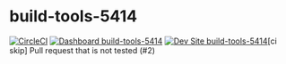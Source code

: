 # build-tools-5414

[![CircleCI](https://circleci.com/gh/pantheon-ci-bot/build-tools-5414.svg?style=shield)](https://circleci.com/gh/pantheon-ci-bot/build-tools-5414)
[![Dashboard build-tools-5414](https://img.shields.io/badge/dashboard-build_tools_5414-yellow.svg)](https://dashboard.pantheon.io/sites/0483d587-b735-4c63-8286-f07078006695#dev/code)
[![Dev Site build-tools-5414](https://img.shields.io/badge/site-build_tools_5414-blue.svg)](http://dev-build-tools-5414.pantheonsite.io/)[ci skip] Pull request that is not tested (#2)
